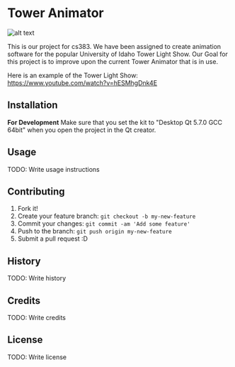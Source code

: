 # Tower Animator
![alt text](https://i.ytimg.com/vi/hESMhgDnk4E/maxresdefault.jpg "Logo Title Text 1")

This is our project for cs383. We have been assigned to create animation software for the popular University of Idaho Tower Light Show. Our Goal for this project is to improve upon the current Tower Animator that is in use.

Here is an example of the Tower Light Show:
https://www.youtube.com/watch?v=hESMhgDnk4E

## Installation ##
__For Development__
Make sure that you set the kit to "Desktop Qt 5.7.0 GCC 64bit" when you open the project in the Qt creator.

## Usage

TODO: Write usage instructions

## Contributing

1. Fork it!
2. Create your feature branch: `git checkout -b my-new-feature`
3. Commit your changes: `git commit -am 'Add some feature'`
4. Push to the branch: `git push origin my-new-feature`
5. Submit a pull request :D

## History

TODO: Write history

## Credits

TODO: Write credits

## License

TODO: Write license
